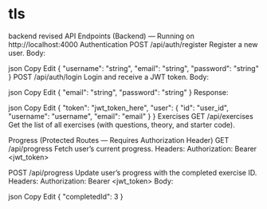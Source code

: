 # tls
backend revised
API Endpoints (Backend) — Running on http://localhost:4000
Authentication
POST /api/auth/register
Register a new user.
Body:

json
Copy
Edit
{
  "username": "string",
  "email": "string",
  "password": "string"
}
POST /api/auth/login
Login and receive a JWT token.
Body:

json
Copy
Edit
{
  "email": "string",
  "password": "string"
}
Response:

json
Copy
Edit
{
  "token": "jwt_token_here",
  "user": {
    "id": "user_id",
    "username": "username",
    "email": "email"
  }
}
Exercises
GET /api/exercises
Get the list of all exercises (with questions, theory, and starter code).

Progress (Protected Routes — Requires Authorization Header)
GET /api/progress
Fetch user’s current progress.
Headers:
Authorization: Bearer <jwt_token>

POST /api/progress
Update user’s progress with the completed exercise ID.
Headers:
Authorization: Bearer <jwt_token>
Body:

json
Copy
Edit
{
  "completedId": 3
}
